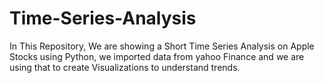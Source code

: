 # Time-Series-Analysis
In This Repository, We are showing a Short Time Series Analysis on Apple Stocks using Python, we imported data from yahoo Finance and we are using that to create Visualizations to understand trends.
